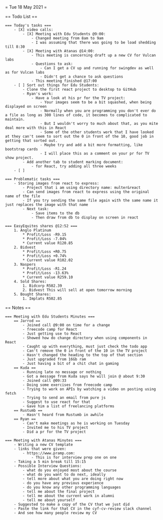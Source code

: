 = Tue 18 May 2021 =

== Todo List ==
	
	=== Today's tasks ===
		- [X] video calls:
			- [X] Meeting with Edu Students @9:00:
				- Changed meeting from 8am to 9am
				- I was assuming that there was going to be load shedding till 8:30
			- [X] Meeting with Atanas @14:00:
				- This meeting is concerning draft up a new CV for Vulcan labs
				- Questions to ask:
					- Can I get a CV up and running for swingdev as well as for Vulcan labs
					- Didn't get a chance to ask questions
				- This meeting finished @17:00
		- [ ] Sort out things for Edu Students:
			- Clone the first react project to desktop to GitHub
			- Ryan's work:
				- Have a look at his pr for the TV project:
					- Your images seem to be a bit squashed, when being displayed on screen
					- Normally when you are programming you don't ever do a file as long as 300 lines of code, it becomes to complicated to maintain.
					- But I wouldn't worry to much about that, as you mite deal more with this in React
					- Some of the other students work that I have looked at they can't seem to sort out the 0 in front of the 10, good job in getting that sorted out.
					- Maybe try and add a bit more formatting, like bootstrap cards
					- I will place this as a comment on your pr for TV show project.
			- Add another tab to student marking document:
				- for React, try adding all three weeks
		- [ ] 

	=== Problematic tasks ===
		- Storing images from react to express:
			- Project that i am using directory name: multer&react
			- Can send images from react to express using the original name of the file
			- If you try sending the same file again with the same name it just replaces the image with that name
			- Next task:
				- Save items to the db
				- Then draw from db to display on screen in react
	
	=== EasyEquites shares @12:52 ===
		1. Anglo Platinum
			* Profit/Loss -R9.15
			* Profit/Loss -7.04%
			* Current value R120.85
		2. Bidvest
			* Profit/Loss +R0.75
			* Profit/Loss +0.74%
			* Current value R102.02
		3. Naspers
			* Profit/Loss -R1.24
			* Profit/Loss -13.63%
			* Current value R259.10
		4. Sold Shares:
			1. Bidcorp R502.39
			2. Bidvest This will sell at open tomorrow morning
		5. Bought Shares:
			1. Implats R502.85

== Notes ==

	=== Meeting with Edu Students Minutes ===
		== Jarrod ==
			- Joined call @9:00 on time for a change
			- freecode camp for React
			- Just getting use to React
			- Showed how do change directory when using components in React
			- Caught up with everything, must just check the todo app
			- Can't remove the 0 in front of the 10 in the TV project
			- Hasn't changed the heading to the top of that section
			- Just upgraded from 16Gb ram
			- Just having a bit of a chit chat in gaming
		== Kuda ==
			- Running late no message or nothing
			- Got a message from Kuda says he will join @ about 9:30
			- Joined call @09:33
			- Doing some exercises from freecode camp
			- Trying to work on APIs by watching a video on posting using fetch
			- Trying to send an email from pure js
			- Suggest to use react for that
			- Gave him a list of freelancing platforms
		== Rustumb ==
			- Hasn't heard from Rustumb in awhile
		== Ryan ==
			- Can't make meetings as he is working on Tuesday
			- Invited me to his TV project
			- Did a pr for the TV project
	
	=== Meeting with Atanas Minutes ===
		- Writing a new CV template
		- links that were given:
			- https://www.pramp.com:
				- This is for interview prep one on one
		- Taking a 5 min break till 15:15
		- Possible Interview Questions:
			- what do you enjoyed most about the course
			- what do you want to do next, ideally
			- tell more about what you are doing right now
			- do you have any previous experience
			- do you know any other programming languages
			- tell me about the final project
			- tell me about the current work in alumni
			- tell me about yourself
		- Suggested to make a copy of the CV that we just did
		- Paste the link for that CV in the cyf-cv-review slack channel
		- And see how many people review my CV
